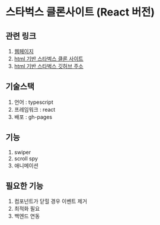 # 스타벅스 클론사이트 (React 버전)
## 관련 링크
  1. [웹페이지](https://junbum2ya.github.io/starbuks-clone-website-react/)
  2. [html 기반 스타벅스 클론 사이트](https://rad-platypus-bf3217.netlify.app/)
  3. [html 기반 스타벅스 깃허브 주소](https://github.com/JunBum2ya/starbucks-clone-website)
## 기술스택
  1. 언어 : typescript
  2. 프레임워크 : react
  3. 배포 : gh-pages
## 기능
  1. swiper
  2. scroll spy
  3. 애니메이션
## 필요한 기능
  1. 컴포넌트가 닫힐 경우 이벤트 제거
  2. 최적화 필요
  3. 백엔드 연동
